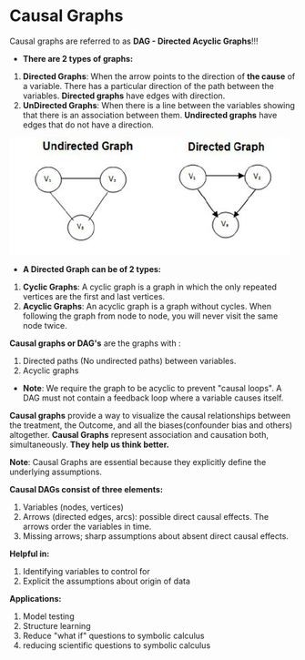 # Causal Graphs

Causal graphs are referred to as **DAG - Directed Acyclic Graphs**!!! 

* **There are 2 types of graphs:**

1. **Directed Graphs**: When the arrow points to the direction of **the cause** of a variable. There has a particular direction of the path between the variables. **Directed graphs** have edges with direction.
2. **UnDirected Graphs**: When there is a line between the variables showing that there is an association between them. **Undirected graphs** have edges that do not have a direction. 

![](../.gitbook/assets/image%20%2821%29.png)

* **A Directed Graph can be of 2 types:**

1. **Cyclic Graphs**: A cyclic graph is a graph in which the only repeated vertices are the first and last vertices.
2. **Acyclic Graphs**: An acyclic graph is a graph without cycles. When following the graph from node to node, you will never visit the same node twice.

**Causal graphs or DAG's** are the graphs with :

1. Directed paths \(No undirected paths\) between variables. 
2. Acyclic graphs 

* **Note**: We require the graph to be acyclic to prevent "causal loops". A DAG must not contain a feedback loop where a variable causes itself.

**Causal graphs** provide a way to visualize the causal relationships between the treatment, the Outcome, and all the biases\(confounder bias and others\) altogether. **Causal Graphs** represent association and causation both, simultaneously. **They help us think better.** 

**Note**: Causal Graphs are essential because they explicitly define the underlying assumptions.

**Causal DAGs consist of three elements:** 

1. Variables \(nodes, vertices\) 
2. Arrows \(directed edges, arcs\): possible direct causal effects. The arrows order the variables in time.
3. Missing arrows; sharp assumptions about absent direct causal effects.

**Helpful in:**

1. Identifying variables to control for
2. Explicit the assumptions about origin of data 

**Applications:**

1. Model testing
2. Structure learning
3. Reduce "what if" questions to symbolic calculus
4. reducing scientific questions to symbolic calculus



